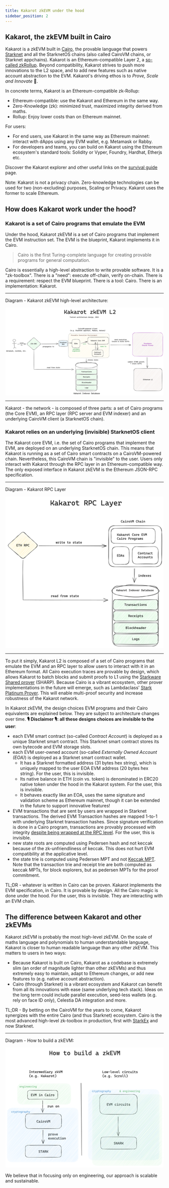 ```yaml
---
title: Kakarot zkEVM under the hood
sidebar_position: 2
---
```


## Kakarot, the zkEVM built in Cairo

Kakarot is a zkEVM built in [Cairo](https://www.cairo-lang.org/), the provable
language that powers [Starknet](https://starkware.co/starknet/) and all the
StarknetOS chains (also called CairoVM chains, or Starknet appchains). Kakarot
is an Ethereum-compatible Layer 2, a
[so-called zkRollup](https://ethereum.org/developers/docs/scaling/zk-rollups).
Beyond compatibility, Kakarot strives to push more innovations to the L2 space,
and to add new features such as native account abstraction to the EVM. Kakarot's
driving ethos is to _Prove, Scale and Innovate_ 🥕.

In concrete terms, Kakarot is an Ethereum-compatible zk-Rollup:

- Ethereum-compatible: use the Kakarot and Ethereum in the same way.
- Zero-Knowledge (zk): minimized trust, maximized integrity derived from maths.
- Rollup: Enjoy lower costs than on Ethereum mainnet.

For users:

- For end users, use Kakarot ìn the same way as Ethereum mainnet: interact with
  dApps using any EVM wallet, e.g. Metamask or Rabby.
- For developers and teams, you can build on Kakarot using the Ethereum
  ecosystem's standard tools: Solidity or Vyper, Foundry, Hardhat, Etherjs etc.

Discover the Kakarot explorer and other useful links on the
[survival guide](survival-guide) page.

Note: Kakarot is not a privacy chain. Zero-knowledge technologies can be used
for two (non-excluding) purposes, Scaling or Privacy. Kakarot uses the former to
scale Ethereum.

## How does Kakarot work under the hood?

### Kakarot is a set of Cairo programs that emulate the EVM

Under the hood, Kakarot zkEVM is a set of Cairo programs that implement the EVM
instruction set. The EVM is the blueprint, Kakarot implements it in Cairo.

> Cairo is the first Turing-complete language for creating provable programs for
> general computation.

Cairo is essentially a high-level abstraction to write provable software. It is
a "zk-toolbox". There is a "need": execute off-chain, verify on-chain. There is
a requirement: respect the EVM blueprint. There is a tool: Cairo. There is an
implementation: Kakarot.

---

Diagram - Kakarot zkEVM high-level architecture:

![Kakarot zkEVM architecture diagram](../../static/diagrams/kakarot_zkevm.png)

---

Kakarot - the network - is composed of three parts: a set of Cairo programs (the
Core EVM), an RPC layer (RPC server and EVM indexer) and an underlying CairoVM
client (a StarknetOS chain).

### Kakarot relies on an underlying (invisible) StarknetOS client

The Kakarot core EVM, i.e. the set of Cairo programs that implement the EVM, are
deployed on an underlying StarknetOS chain. This means that Kakarot is running
as a set of Cairo smart contracts on a CairoVM-powered chain. Nevertheless, this
CairoVM chain is "invisible" to the user. Users only interact with Kakarot
through the RPC layer in an Ethereum-compatible way. The only exposed interface
in Kakarot zkEVM is the Ethereum JSON-RPC specification.

---

Diagram - Kakarot RPC Layer

![Kakarot RPC Layer](../../static/diagrams/kakarot_rpc.png)

---

To put it simply, Kakarot L2 is composed of a set of Cairo programs that emulate
the EVM and an RPC layer to allow users to interact with it in an Ethereum
format. All Cairo execution traces are provable by design, which allows Kakarot
to batch blocks and submit proofs to L1 using the
[Starkware Shared prover](https://starkware.co/tech-stack/) (SHARP). Because
Cairo is a vibrant ecosystem, other prover implementations in the future will
emerge, such as Lambdaclass'
[Stark Platinum Prover](https://github.com/lambdaclass/lambdaworks/tree/main/provers).
This will enable multi-proof security and increase robustness of the Kakarot
network.

In Kakarot zkEVM, the design choices EVM programs and their Cairo equivalents
are explained below. They are subject to architecture changes over time. **🎙️
Disclaimer 🎙️: all these designs choices are invisible to the user**:

- each EVM smart contract (so-called _Contract Account_) is deployed as a unique
  Starknet smart contract. This Starknet smart contract stores its own bytecode
  and EVM storage slots.
- each EVM user-owned account (so-called _Externally Owned Account (EOA)_) is
  deployed as a Starknet smart contract wallet.
  - It has a Starknet formatted address (31 bytes hex string), which is uniquely
    mapped to the user EOA EVM address (20 bytes hex string). For the user, this
    is invisible.
  - Its native balance in ETH (coin vs. token) is denominated in ERC20 native
    token under the hood in the Kakarot system. For the user, this is invisible.
  - It behaves exactly like an EOA, uses the same signature and validation
    scheme as Ethereum mainnet, though it can be extended in the future to
    support innovative features!
- EVM transactions that are sent by users are wrapped in Starknet transactions.
  The derived EVM Transaction hashes are mapped 1-to-1 with underlying Starknet
  transaction hashes. Since signature verification is done in a Cairo program,
  transactions are provably processed with integrity
  [despite being wrapped at the RPC level](https://github.com/kkrt-labs/kakarot-rpc/blob/bcadfc9b38ac934f73832b3a3485c15f08d66218/src/eth_rpc/servers/eth_rpc.rs#L236).
  For the user, this is invisible.
- new state roots are computed using Pedersen hash and not keccak because of the
  zk-unfriendliness of keccak. This does not hurt EVM compatibility at the
  applicative level.
- the state trie is computed using Pedersen MPT and not
  [Keccak MPT](https://ethereum.org/developers/docs/data-structures-and-encoding/patricia-merkle-trie).
  Note that the transaction trie and receipt trie are both computed as keccak
  MPTs, for block explorers, but as pedersen MPTs for the proof commitment.

TL;DR - whatever is written in Cairo can be proven. Kakarot implements the EVM
specification, in Cairo. It is provable by design. All the Cairo magic is done
under the hood. For the user, this is invisible. They are interacting with an
EVM chain.

## The difference between Kakarot and other zkEVMs

Kakarot zkEVM is probably the most high-level zkEVM. On the scale of maths
language and polynomials to human understandable language, Kakarot is closer to
human readable language than any other zkEVM. This matters to users in two ways:

- Because Kakarot is built on Cairo, Kakarot as a codebase is extremely slim (an
  order of magnitude lighter than other zkEVMs) and thus extremely easy to
  maintain, adapt to Ethereum changes, or add new features to (e.g. native
  account abstraction).
- Cairo (through Starknet) is a vibrant ecosystem and Kakarot can benefit from
  all its innovations with ease (same underlying tech stack). Ideas on the long
  term could include parallel execution, seed-less wallets (e.g. rely on face ID
  only), Celestia DA integration and more.

TL;DR - By betting on the CairoVM for the years to come, Kakarot synergizes with
the entire Cairo (and thus Starknet) ecosystem. Cairo is the most advanced
high-level zk-toolbox in production, first with
[StarkEx](https://www.theblock.co/post/237064/starkex-layer-2-records-1-trillion-in-on-chain-trading-volume-since-june-2020)
and now Starknet.

---

Diagram - How to build a zkEVM:

![Different ways to build a zkEVM: low-level circuits or intermediary zkVM](../../static/diagrams/how_to_build_a_zkevm.png)

We believe that in focusing only on engineering, our approach is scalable and
sustainable.

<!-- For information unrelated to documentation effort, link to external URLs to decrease the area to maintain: docs should contain doc-related content, and for other content (e.g. how did Kakarot start, what is the roadmap, etc.), use other media -->

